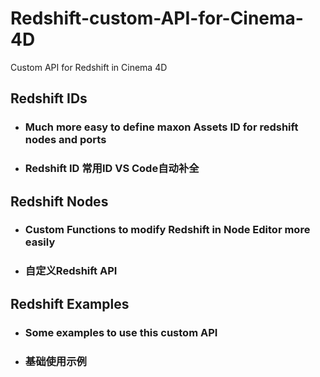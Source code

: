 # Redshift-custom-API-for-Cinema-4D

Custom API for Redshift in Cinema 4D
  
## Redshift IDs
  
- ### Much more easy to define maxon Assets ID for redshift nodes and ports
- ### Redshift ID 常用ID VS Code自动补全

## Redshift Nodes

- ### Custom Functions to modify Redshift in Node Editor more easily
- ### 自定义Redshift API

## Redshift Examples
- ### Some examples to use this custom API
- ### 基础使用示例